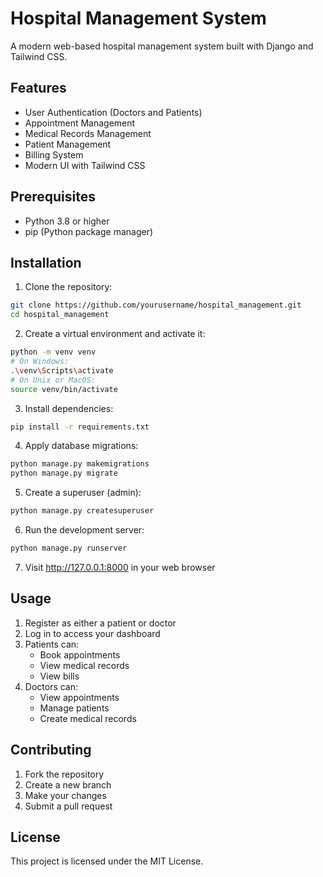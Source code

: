 # Hospital Management System

A modern web-based hospital management system built with Django and Tailwind CSS.

## Features

- User Authentication (Doctors and Patients)
- Appointment Management
- Medical Records Management
- Patient Management
- Billing System
- Modern UI with Tailwind CSS

## Prerequisites

- Python 3.8 or higher
- pip (Python package manager)

## Installation

1. Clone the repository:
```bash
git clone https://github.com/yourusername/hospital_management.git
cd hospital_management
```

2. Create a virtual environment and activate it:
```bash
python -m venv venv
# On Windows:
.\venv\Scripts\activate
# On Unix or MacOS:
source venv/bin/activate
```

3. Install dependencies:
```bash
pip install -r requirements.txt
```

4. Apply database migrations:
```bash
python manage.py makemigrations
python manage.py migrate
```

5. Create a superuser (admin):
```bash
python manage.py createsuperuser
```

6. Run the development server:
```bash
python manage.py runserver
```

7. Visit http://127.0.0.1:8000 in your web browser

## Usage

1. Register as either a patient or doctor
2. Log in to access your dashboard
3. Patients can:
   - Book appointments
   - View medical records
   - View bills
4. Doctors can:
   - View appointments
   - Manage patients
   - Create medical records

## Contributing

1. Fork the repository
2. Create a new branch
3. Make your changes
4. Submit a pull request

## License

This project is licensed under the MIT License. 